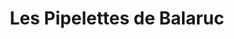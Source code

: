 ---
title: "Les Pipelettes de Balaruc"
url: /balaruc-les-bains/les-pipelettes-de-balaruc/
shop: Kleidung
---
